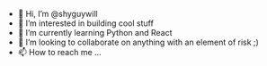 - 👋 Hi, I’m @shyguywill
- 👀 I’m interested in building cool stuff
- 🌱 I’m currently learning Python and React
- 💞️ I’m looking to collaborate on anything with an element of risk ;)
- 📫 How to reach me ...

<!---
shyguywill/shyguywill is a ✨ special ✨ repository because its `README.md` (this file) appears on your GitHub profile.
You can click the Preview link to take a look at your changes.
--->
